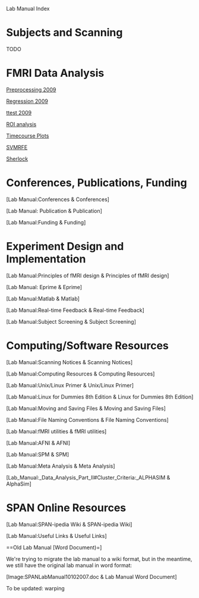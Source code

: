 Lab Manual Index



# Subjects and Scanning
TODO

# FMRI Data Analysis


[Preprocessing 2009](preprocess09.md)

[Regression 2009](regression09.md)

[ttest 2009](ttest09.md)

[ROI analysis](roi_analysis.md)

[Timecourse Plots](timecourses.md)

[SVMRFE](svm.md)

[Sherlock](sherlock.md)



# Conferences, Publications, Funding

[Lab Manual:Conferences & Conferences]

[Lab Manual: Publication  &  Publication]

[Lab Manual:Funding & Funding]

# Experiment Design and Implementation

[Lab Manual:Principles of fMRI design  &  Principles of fMRI design]

[Lab Manual: Eprime  &  Eprime]

[Lab Manual:Matlab  &  Matlab]

[Lab Manual:Real-time Feedback  &  Real-time Feedback]

[Lab Manual:Subject Screening  &  Subject Screening]

# Computing/Software Resources 

[Lab Manual:Scanning Notices & Scanning Notices]

[Lab Manual:Computing Resources & Computing Resources]

[Lab Manual:Unix/Linux Primer & Unix/Linux Primer]

[Lab Manual:Linux for Dummies 8th Edition &  Linux for Dummies 8th Edition]

[Lab Manual:Moving and Saving Files & Moving and Saving Files]

[Lab Manual:File Naming Conventions & File Naming Conventions]

[Lab Manual:fMRI utilities & fMRI utilities]

[Lab Manual:AFNI & AFNI]

[Lab Manual:SPM & SPM]

[Lab Manual:Meta Analysis & Meta Analysis]

[Lab_Manual:_Data_Analysis_Part_II#Cluster_Criteria:_ALPHASIM & AlphaSim]

# SPAN Online Resources

[Lab Manual:SPAN-ipedia Wiki & SPAN-ipedia Wiki]

[Lab Manual:Useful Links & Useful Links]

==Old Lab Manual [Word Document)=]

We're trying to migrate the lab manual to a wiki format, but in the meantime, we still have the original lab manual in word format:

[Image:SPANLabManual10102007.doc & Lab Manual Word Document]

To be updated: warping
